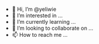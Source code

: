 - 👋 Hi, I’m @yeliwie
- 👀 I’m interested in ...
- 🌱 I’m currently learning ...
- 💞️ I’m looking to collaborate on ...
- 📫 How to reach me ...

<!---
yeliwie/yeliwie is a ✨ special ✨ repository because its `README.md` (this file) appears on your GitHub profile.
You can click the Preview link to take a look at your changes.
--->
